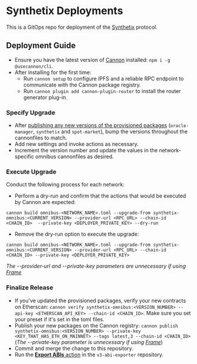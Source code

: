 # Synthetix Deployments

This is a GitOps repo for deployment of the [Synthetix](https://www.github.com/synthetixio/synthetix-v3) protocol.

## Deployment Guide

- Ensure you have the latest version of [Cannon](https://usecannon.com) installed: `npm i -g @usecannon/cli`.
- After installing for the first time:
  - Run `cannon setup` to configure IPFS and a reliable RPC endpoint to communicate with the Cannon package registry.
  - Run `cannon plugin add cannon-plugin-router` to install the router generator plug-in.

### Specify Upgrade

- After [publishing any new versions of the provisioned packages](https://github.com/synthetixio/synthetix-v3#deployment-guide) (`oracle-manager`, `synthetix` and `spot-market`), bump the versions throughout the cannonfiles to match.
- Add new settings and invoke actions as necessary.
- Increment the version number and update the values in the network-specific omnibus cannonfiles as desired.

### Execute Upgrade

Conduct the following process for each network:

- Perform a dry-run and confirm that the actions that would be executed by Cannon are expected:

```
cannon build omnibus-<NETWORK_NAME>.toml --upgrade-from synthetix-omnibus:<CURRENT_VERSION> --provider-url <RPC_URL> --chain-id <CHAIN_ID>  --private-key <DEPLOYER_PRIVATE_KEY> --dry-run
```

- Remove the dry-run option to execute the upgrade:

```
cannon build omnibus-<NETWORK_NAME>.toml --upgrade-from synthetix-omnibus:<CURRENT_VERSION> --provider-url <RPC_URL> --chain-id <CHAIN_ID> --private-key <DEPLOYER_PRIVATE_KEY>
```

_The --provider-url and --private-key parameters are unnecessary if using [Frame](https://frame.sh/)_

### Finalize Release

- If you've updated the provisioned packages, verify your new contracts on Etherscan: `cannon verify synthetix-omnibus:<VERSION_NUMBER> --api-key <ETHERSCAN_API_KEY> --chain-id <CHAIN_ID>`. Make sure you set your preset if it's set in the toml files.
- Publish your new packages on the Cannon registry: `cannon publish synthetix-omnibus:<VERSION_NUMBER> --private-key <KEY_THAT_HAS_ETH_ON_MAINNET> --tags latest,3 --chain-id <CHAIN_ID>` (_The --private-key parameter is unnecessary if using [Frame](https://frame.sh/)_)
- Commit and merge the change to this repository.
- Run the [**Export ABIs** action](https://github.com/Synthetixio/v3-abi-exporter/actions/workflows/main.yml) in the `v3-abi-exporter` repository.
